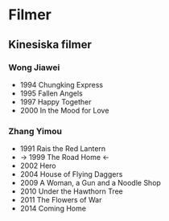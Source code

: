 # Filmer
## Kinesiska filmer
### Wong Jiawei
* 1994 Chungking Express
* 1995 Fallen Angels
* 1997 Happy Together
* 2000 In the Mood for Love
### Zhang Yimou
* 1991 Rais the Red Lantern
* -> 1999 The Road Home <-
* 2002 Hero
* 2004 House of Flying Daggers
* 2009 A Woman, a Gun and a Noodle Shop
* 2010 Under the Hawthorn Tree
* 2011 The Flowers of War
* 2014 Coming Home 
